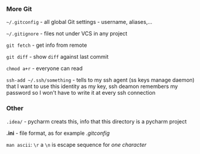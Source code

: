 ### More Git
`~/.gitconfig` - all global Git settings - username, aliases,...

`~/.gitignore` - files not under VCS in any project

`git fetch` - get info from remote

`git diff` - show `diff` against last commit

`chmod a+r` - everyone can read

`ssh-add ~/.ssh/something` - tells to my ssh agent (ss keys manage daemon) that I want to use this identity as my key, ssh deamon remembers my password so I won't have to write it at every ssh connection

### Other

`.idea/` - pycharm creats this, info that this directory is a pycharm project

**.ini** - file format, as for example *.gitconfig*

`man ascii`: `\r` a `\n` is escape sequence for *one character*
